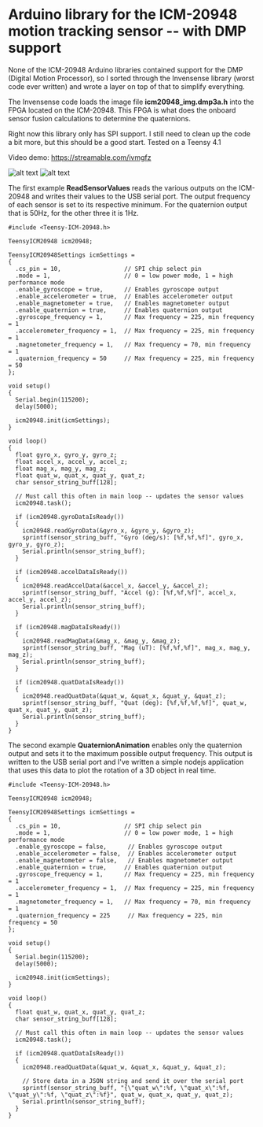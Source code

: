 
# Arduino library for the ICM-20948 motion tracking sensor -- with DMP support

None of the ICM-20948 Arduino libraries contained support for the DMP (Digital Motion Processor), so I sorted through the Invensense library (worst code ever written) and wrote a layer on top of that to simplify everything.

The Invensense code loads the image file **icm20948_img.dmp3a.h** into the FPGA located on the ICM-20948. This FPGA is what does the onboard sensor fusion calculations to determine the quaternions.

Right now this library only has SPI support. I still need to clean up the code a bit more, but this should be a good start. Tested on a Teensy 4.1

Video demo:
https://streamable.com/ivmgfz

![alt text](https://i.ibb.co/VVMfQk9/image.png)
![alt text](https://i.ibb.co/SmM00g1/image.png)



The first example **ReadSensorValues** reads the various outputs on the ICM-20948 and writes their values to the USB serial port. The output frequency of each sensor is set to its respective minimum. For the quaternion output that is 50Hz, for the other three it is 1Hz.

    #include <Teensy-ICM-20948.h>
    
    TeensyICM20948 icm20948;
    
    TeensyICM20948Settings icmSettings =
    {
      .cs_pin = 10,                  // SPI chip select pin
      .mode = 1,                     // 0 = low power mode, 1 = high performance mode
      .enable_gyroscope = true,      // Enables gyroscope output
      .enable_accelerometer = true,  // Enables accelerometer output
      .enable_magnetometer = true,   // Enables magnetometer output
      .enable_quaternion = true,     // Enables quaternion output
      .gyroscope_frequency = 1,      // Max frequency = 225, min frequency = 1
      .accelerometer_frequency = 1,  // Max frequency = 225, min frequency = 1
      .magnetometer_frequency = 1,   // Max frequency = 70, min frequency = 1
      .quaternion_frequency = 50     // Max frequency = 225, min frequency = 50
    };
    
    void setup()
    {
      Serial.begin(115200);
      delay(5000);
    
      icm20948.init(icmSettings);
    }
    
    void loop()
    {
      float gyro_x, gyro_y, gyro_z;
      float accel_x, accel_y, accel_z;
      float mag_x, mag_y, mag_z;
      float quat_w, quat_x, quat_y, quat_z;
      char sensor_string_buff[128];
    
      // Must call this often in main loop -- updates the sensor values
      icm20948.task();
    
      if (icm20948.gyroDataIsReady())
      {
        icm20948.readGyroData(&gyro_x, &gyro_y, &gyro_z);
        sprintf(sensor_string_buff, "Gyro (deg/s): [%f,%f,%f]", gyro_x, gyro_y, gyro_z);
        Serial.println(sensor_string_buff);
      }
    
      if (icm20948.accelDataIsReady())
      {
        icm20948.readAccelData(&accel_x, &accel_y, &accel_z);
        sprintf(sensor_string_buff, "Accel (g): [%f,%f,%f]", accel_x, accel_y, accel_z);
        Serial.println(sensor_string_buff);
      }
    
      if (icm20948.magDataIsReady())
      {
        icm20948.readMagData(&mag_x, &mag_y, &mag_z);
        sprintf(sensor_string_buff, "Mag (uT): [%f,%f,%f]", mag_x, mag_y, mag_z);
        Serial.println(sensor_string_buff);
      }
    
      if (icm20948.quatDataIsReady())
      {
        icm20948.readQuatData(&quat_w, &quat_x, &quat_y, &quat_z);
        sprintf(sensor_string_buff, "Quat (deg): [%f,%f,%f,%f]", quat_w, quat_x, quat_y, quat_z);
        Serial.println(sensor_string_buff);
      }
    }

The second example **QuaternionAnimation** enables only the quaternion output and sets it to the maximum possible output frequency. This output is written to the USB serial port and I've written a simple nodejs application that uses this data to plot the rotation of a 3D object in real time.

    #include <Teensy-ICM-20948.h>
    
    TeensyICM20948 icm20948;
    
    TeensyICM20948Settings icmSettings =
    {
      .cs_pin = 10,                  // SPI chip select pin
      .mode = 1,                     // 0 = low power mode, 1 = high performance mode
      .enable_gyroscope = false,      // Enables gyroscope output
      .enable_accelerometer = false,  // Enables accelerometer output
      .enable_magnetometer = false,   // Enables magnetometer output
      .enable_quaternion = true,     // Enables quaternion output
      .gyroscope_frequency = 1,      // Max frequency = 225, min frequency = 1
      .accelerometer_frequency = 1,  // Max frequency = 225, min frequency = 1
      .magnetometer_frequency = 1,   // Max frequency = 70, min frequency = 1
      .quaternion_frequency = 225     // Max frequency = 225, min frequency = 50
    };
    
    void setup()
    {
      Serial.begin(115200);
      delay(5000);
    
      icm20948.init(icmSettings);
    }
    
    void loop()
    {
      float quat_w, quat_x, quat_y, quat_z;
      char sensor_string_buff[128];
    
      // Must call this often in main loop -- updates the sensor values
      icm20948.task();
    
      if (icm20948.quatDataIsReady())
      {
        icm20948.readQuatData(&quat_w, &quat_x, &quat_y, &quat_z);
        
        // Store data in a JSON string and send it over the serial port
        sprintf(sensor_string_buff, "{\"quat_w\":%f, \"quat_x\":%f, \"quat_y\":%f, \"quat_z\":%f}", quat_w, quat_x, quat_y, quat_z);
        Serial.println(sensor_string_buff);
      }
    }
